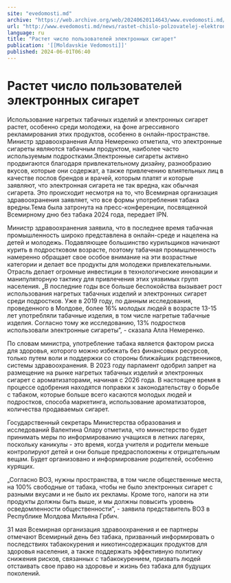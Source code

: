 ```yaml
---
site: "evedomosti.md"
archive: "https://web.archive.org/web/20240620114643/www.evedomosti.md/news/rastet-chislo-polzovatelej-elektronnyh-sigaret"
url: "http://www.evedomosti.md/news/rastet-chislo-polzovatelej-elektronnyh-sigaret"
language: ru
title: "Растет число пользователей электронных сигарет"
publication: '[[Moldavskie Vedomosti]]'
published: 2024-06-01T06:40
---
```


# Растет число пользователей электронных сигарет

Использование нагретых табачных изделий и электронных сигарет растет, особенно среди молодежи, на фоне агрессивного рекламирования этих продуктов, особенно в онлайн-пространстве. Министр здравоохранения Алла Немеренко отметила, что электронные сигареты являются табачным продуктом, наиболее часто используемым подростками.Электронные сигареты активно продвигаются благодаря привлекательному дизайну, разнообразию вкусов, которые они содержат, а также привлечению влиятельных лиц в качестве послов брендов и врачей, которым платят и которые заявляют, что электронная сигарета не так вредна, как обычная сигарета. Это происходит несмотря на то, что Всемирная организация здравоохранения заявляет, что все формы употребления табака вредны.Тема была затронута на пресс-конференции, посвященной Всемирному дню без табака 2024 года, передает IPN.

Министр здравоохранения заявила, что в последнее время табачная промышленность широко представлена в онлайн-среде и нацелена на детей и молодежь. Подавляющее большинство курильщиков начинают курить в подростковом возрасте, поэтому табачная промышленность намеренно обращает свое особое внимание на эти возрастные категории и делает все продукты для молодежи привлекательными. Отрасль делает огромные инвестиции в технологические инновации и манипуляторную тактику для привлечения этих уязвимых групп населения. „В последние годы все больше беспокойства вызывает рост использования нагретых табачных изделий и электронных сигарет среди подростков. Уже в 2019 году, по данным исследования, проведенного в Молдове, более 16% молодых людей в возрасте 13-15 лет употребляли табачные изделия, в том числе нагретые табачные изделия. Согласно тому же исследованию, 13% подростков использовали электронные сигаретыˮ, - сказала Алла Немеренко.

По словам министра, употребление табака является фактором риска для здоровья, которого можно избежать без финансовых ресурсов, только путем воли и поддержки со стороны ближайших родственников, системы здравоохранения. В 2023 году парламент одобрил запрет на размещение на рынке нагретых табачных изделий и электронных сигарет с ароматизаторами, начиная с 2026 года. В настоящее время в процессе одобрения находятся поправки к законодательству о борьбе с табаком, которые больше всего касаются молодых людей и подростков, способа маркетинга, использование ароматизаторов, количества продаваемых сигарет.

Государственный секретарь Министерства образования и исследований Валентина Олару отметила, что министерство будет принимать меры по информированию учащихся в летних лагерях, поскольку каникулы - это время, когда учителя и родители меньше контролируют детей и они больше предрасположены к отрицательным вещам. Будет организовано и информирование родителей, особенно курящих.

„Согласно ВОЗ, нужны пространства, в том числе общественные места, на 100% свободные от табака, чтобы не было электронных сигарет с разными вкусами и не было их рекламы. Кроме того, налоги на эти продукты должны быть выше, и мы должны повысить уровень осведомленности общественностиˮ, - заявила представитель ВОЗ в Республике Молдова Мильяна Грбич.

31 мая Всемирная организация здравоохранения и ее партнеры отмечают Всемирный день без табака, призванный информировать о последствиях табакокурения и никотинсодержащих продуктов для здоровья населения, а также поддержать эффективную политику снижения рисков, связанных с табакокурением, призвать людей отстаивать свое право на здоровье и жизнь без табака для будущих поколений.